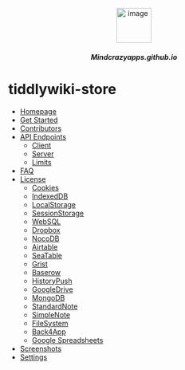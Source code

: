 <!-- docs/_sidebar.md -->

<p align="center">
 <img src="https://cdn-icons-png.flaticon.com/512/8947/8947740.png" alt="image" width="70px">
</p>

<h5 align="center">Mindcrazyapps.github.io</h5>

# tiddlywiki-store

* [Homepage](/README.md)
* [Get Started](get-started/README.md)
* [Contributors](contributors/README.md)
* [API Endpoints](api/README.md)
   * [Client](api/client/README.md)
   * [Server](api/server/README.md)
   * [Limits](api/limits/README.md)
* [FAQ](/faq/README.md)
* [License](/license/README.md)
   * [Cookies](/license/README.md) 
   * [IndexedDB](/license/README.md) 
   * [LocalStorage](/license/README.md) 
   * [SessionStorage](/license/README.md) 
   * [WebSQL](/license/README.md) 
   * [Dropbox](/license/README.md) 
   * [NocoDB](/license/README.md) 
   * [Airtable](/license/README.md) 
   * [SeaTable](/license/README.md) 
   * [Grist](/license/README.md) 
   * [Baserow](/license/README.md) 
   * [HistoryPush](/license/README.md) 
   * [GoogleDrive](/license/README.md) 
   * [MongoDB](/license/README.md) 
   * [StandardNote](/license/README.md) 
   * [SimpleNote](/license/README.md) 
   * [FileSystem](/license/README.md) 
   * [Back4App](/license/README.md) 
   * [Google Spreadsheets](/license/README.md) 
* [Screenshots](screenshots/README.md)
* [Settings](settings/README.md)

